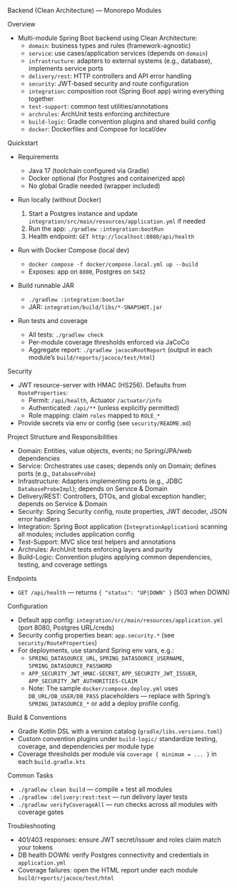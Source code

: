 Backend (Clean Architecture) — Monorepo Modules

Overview

- Multi-module Spring Boot backend using Clean Architecture:
    - `domain`: business types and rules (framework-agnostic)
    - `service`: use cases/application services (depends on `domain`)
    - `infrastructure`: adapters to external systems (e.g., database), implements service ports
    - `delivery/rest`: HTTP controllers and API error handling
    - `security`: JWT-based security and route configuration
    - `integration`: composition root (Spring Boot app) wiring everything together
    - `test-support`: common test utilities/annotations
    - `archrules`: ArchUnit tests enforcing architecture
    - `build-logic`: Gradle convention plugins and shared build config
    - `docker`: Dockerfiles and Compose for local/dev

Quickstart

- Requirements
    - Java 17 (toolchain configured via Gradle)
    - Docker optional (for Postgres and containerized app)
    - No global Gradle needed (wrapper included)

- Run locally (without Docker)
    1) Start a Postgres instance and update `integration/src/main/resources/application.yml` if needed
    2) Run the app: `./gradlew :integration:bootRun`
    3) Health endpoint: `GET http://localhost:8080/api/health`

- Run with Docker Compose (local dev)
    - `docker compose -f docker/compose.local.yml up --build`
    - Exposes: app on `8080`, Postgres on `5432`

- Build runnable JAR
    - `./gradlew :integration:bootJar`
    - JAR: `integration/build/libs/*-SNAPSHOT.jar`

- Run tests and coverage
    - All tests: `./gradlew check`
    - Per-module coverage thresholds enforced via JaCoCo
    - Aggregate report: `./gradlew jacocoRootReport` (output in each module’s `build/reports/jacoco/test/html`)

Security

- JWT resource-server with HMAC (HS256). Defaults from `RouteProperties`:
    - Permit: `/api/health`, Actuator `/actuator/info`
    - Authenticated: `/api/**` (unless explicitly permitted)
    - Role mapping: claim `roles` mapped to `ROLE_*`
- Provide secrets via env or config (see `security/README.md`)

Project Structure and Responsibilities

- Domain: Entities, value objects, events; no Spring/JPA/web dependencies
- Service: Orchestrates use cases; depends only on Domain; defines ports (e.g., `DatabaseProbe`)
- Infrastructure: Adapters implementing ports (e.g., JDBC `DatabaseProbeImpl`); depends on Service & Domain
- Delivery/REST: Controllers, DTOs, and global exception handler; depends on Service & Domain
- Security: Spring Security config, route properties, JWT decoder, JSON error handlers
- Integration: Spring Boot application (`IntegrationApplication`) scanning all modules; includes application config
- Test-Support: MVC slice test helpers and annotations
- Archrules: ArchUnit tests enforcing layers and purity
- Build-Logic: Convention plugins applying common dependencies, testing, and coverage settings

Endpoints

- `GET /api/health` — returns `{ "status": "UP|DOWN" }` (503 when DOWN)

Configuration

- Default app config: `integration/src/main/resources/application.yml` (port 8080, Postgres URL/creds)
- Security config properties bean: `app.security.*` (see `security/RouteProperties`)
- For deployments, use standard Spring env vars, e.g.:
    - `SPRING_DATASOURCE_URL`, `SPRING_DATASOURCE_USERNAME`, `SPRING_DATASOURCE_PASSWORD`
    - `APP_SECURITY_JWT_HMAC-SECRET`, `APP_SECURITY_JWT_ISSUER`, `APP_SECURITY_JWT_AUTHORITIES-CLAIM`
    - Note: The sample `docker/compose.deploy.yml` uses `DB_URL/DB_USER/DB_PASS` placeholders — replace with Spring’s
      `SPRING_DATASOURCE_*` or add a deploy profile config.

Build & Conventions

- Gradle Kotlin DSL with a version catalog (`gradle/libs.versions.toml`)
- Custom convention plugins under `build-logic/` standardize testing, coverage, and dependencies per module type
- Coverage thresholds per module via `coverage { minimum = ... }` in each `build.gradle.kts`

Common Tasks

- `./gradlew clean build` — compile + test all modules
- `./gradlew :delivery:rest:test` — run delivery layer tests
- `./gradlew verifyCoverageAll` — run checks across all modules with coverage gates

Troubleshooting

- 401/403 responses: ensure JWT secret/issuer and roles claim match your tokens
- DB health DOWN: verify Postgres connectivity and credentials in `application.yml`
- Coverage failures: open the HTML report under each module `build/reports/jacoco/test/html`

